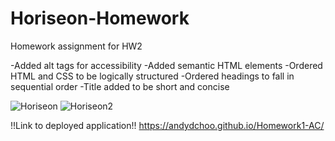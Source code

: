 # Horiseon-Homework
Homework assignment for HW2

-Added alt tags for accessibility
-Added semantic HTML elements
-Ordered HTML and CSS to be logically structured
-Ordered headings to fall in sequential order
-Title added to be short and concise

![Horiseon](https://user-images.githubusercontent.com/84701751/121459542-7bca1880-c979-11eb-9b73-6264e65b44ac.jpg)
![Horiseon2](https://user-images.githubusercontent.com/84701751/121459550-7f5d9f80-c979-11eb-9a0f-30d61028a643.jpg)

!!Link to deployed application!!
https://andydchoo.github.io/Homework1-AC/
